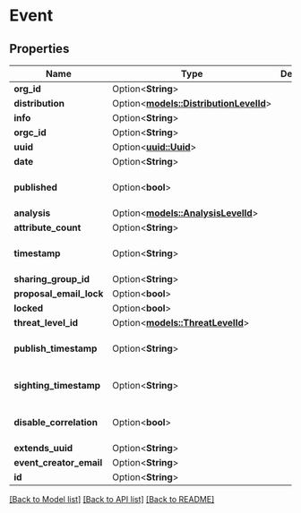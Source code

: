 # Event

## Properties

Name | Type | Description | Notes
------------ | ------------- | ------------- | -------------
**org_id** | Option<**String**> |  | [optional]
**distribution** | Option<[**models::DistributionLevelId**](DistributionLevelId.md)> |  | [optional]
**info** | Option<**String**> |  | [optional]
**orgc_id** | Option<**String**> |  | [optional]
**uuid** | Option<[**uuid::Uuid**](uuid::Uuid.md)> |  | [optional]
**date** | Option<**String**> |  | [optional]
**published** | Option<**bool**> |  | [optional][default to false]
**analysis** | Option<[**models::AnalysisLevelId**](AnalysisLevelId.md)> |  | [optional]
**attribute_count** | Option<**String**> |  | [optional]
**timestamp** | Option<**String**> |  | [optional][default to 0]
**sharing_group_id** | Option<**String**> |  | [optional]
**proposal_email_lock** | Option<**bool**> |  | [optional]
**locked** | Option<**bool**> |  | [optional]
**threat_level_id** | Option<[**models::ThreatLevelId**](ThreatLevelId.md)> |  | [optional]
**publish_timestamp** | Option<**String**> |  | [optional][default to 0]
**sighting_timestamp** | Option<**String**> |  | [optional][default to 0]
**disable_correlation** | Option<**bool**> |  | [optional][default to false]
**extends_uuid** | Option<**String**> |  | [optional]
**event_creator_email** | Option<**String**> |  | [optional]
**id** | Option<**String**> |  | [optional]

[[Back to Model list]](../README.md#documentation-for-models) [[Back to API list]](../README.md#documentation-for-api-endpoints) [[Back to README]](../README.md)


